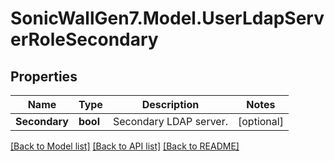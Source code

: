 # SonicWallGen7.Model.UserLdapServerRoleSecondary

## Properties

Name | Type | Description | Notes
------------ | ------------- | ------------- | -------------
**Secondary** | **bool** | Secondary LDAP server. | [optional] 

[[Back to Model list]](../README.md#documentation-for-models) [[Back to API list]](../README.md#documentation-for-api-endpoints) [[Back to README]](../README.md)

